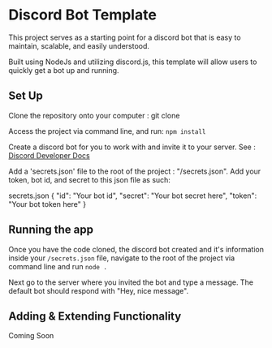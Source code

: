 # Discord Bot Template

This project serves as a starting point for a discord bot that is easy to maintain, scalable, and easily understood. 

Built using NodeJs and utilizing discord.js, this template will allow users to quickly get a bot up and running. 

## Set Up

Clone the repository onto your computer : git clone <repo url>

Access the project via command line, and run: `npm install`

Create a discord bot for you to work with and invite it to your server. 
    See : [Discord Developer Docs](https://discordapp.com/developers/applications)

Add a 'secrets.json' file to the root of the project : "/secrets.json". 
    Add your token, bot id, and secret to this json file as such: 


secrets.json
{
    "id": "Your bot id",
    "secret": "Your bot secret here",
    "token": "Your bot token here"
}


## Running the app

Once you have the code cloned, the discord bot created and it's information inside your `/secrets.json` file, navigate to the root of the project via command line and run `node .`

Next go to the server where you invited the bot and type a message. The default bot should respond with "Hey, nice message". 

## Adding & Extending Functionality 

Coming Soon
    
